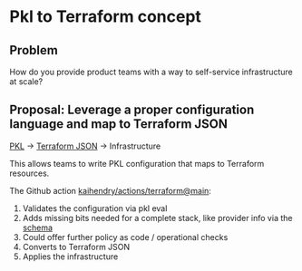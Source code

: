 # Pkl to Terraform concept

## Problem

How do you provide product teams with a way to self-service infrastructure at scale?

## Proposal: Leverage a proper configuration language and map to Terraform JSON

[PKL](https://pkl-lang.org/index.html) -> [Terraform JSON](https://developer.hashicorp.com/terraform/language/syntax/json) -> Infrastructure

This allows teams to write PKL configuration that maps to Terraform resources.

The Github action [kaihendry/actions/terraform@main](https://github.com/kaihendry/actions/blob/main/terraform/action.yml):

1. Validates the configuration via pkl eval
2. Adds missing bits needed for a complete stack, like provider info via the [schema](https://github.com/kaihendry/actions/blob/main/terraform/TerraformConfig.pkl)
3. Could offer further policy as code / operational checks
4. Converts to Terraform JSON
5. Applies the infrastructure
